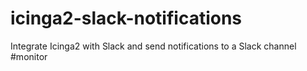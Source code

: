 # icinga2-slack-notifications
Integrate Icinga2 with Slack and send notifications to a Slack channel #monitor

